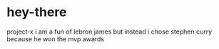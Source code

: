 # hey-there
project-x 
i am a fun of lebron james
but instead i chose stephen curry because he won the mvp awards
